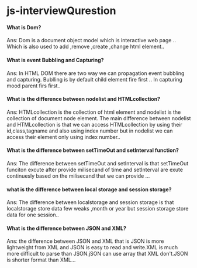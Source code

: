 # js-interviewQurestion


#### What is Dom?
  Ans: Dom is a document object model which is interactive web page .. Which is also used to add ,remove ,create ,change html element..
#### What is event Bubbling  and Capturing?
  Ans: In HTML DOM there are two way we can propagation event bubbling and capturing.
  Bublling is by default child element fire first .. In capturing mood parent firs first..
#### What is the difference between nodelist and HTMLcollection?
  Ans: HTMLcollection is the collection of html element and nodelist is the collection of document node element.
  The main difference between nodelist and HTMLcollection is that we can access HTMLcollection by using their id,class,tagname and also using index number but in nodelist we     can access their element only using index number..
#### What is the difference between setTimeOut and setInterval function?
  Ans: The difference between setTimeOut and setInterval is that setTimeOut funciton excute after provide milisecand of time and setInterval are exute continuesly based on the   milisecand that we can provide ...
#### what is the difference between local storage and session storage?
  Ans: The difference between localstorage and session storage is that localstorage store data few weaks ,month or year but session storage store data for one session..
#### What is the difference between JSON and XML?
  Ans: the difference between JSON and XML that is JSON is more lightweight from XML and JSON is easy to read and write.XML is much more difficult to parse than JSON.jSON can use array that XML don't.JSON is shorter format than XML... 
